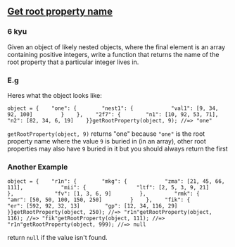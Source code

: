 <h2><a href=https://www.codewars.com/kata/598638d7f3a2c489b2000030/train/javascript target="_blank">Get root property name</a></h2><h3>6 kyu</h3><p>Given an object of likely nested objects, where the final element is an array containing positive integers, write a function that returns the name of the root property that a particular integer lives in.</p><h3 id="eg">E.g</h3><p>Heres what the object looks like:</p><pre><code class="language-javascript"><span class="cm-variable">object</span> <span class="cm-operator">=</span> {    <span class="cm-string cm-property">"one"</span>: {        <span class="cm-string cm-property">"nest1"</span>: {            <span class="cm-string cm-property">"val1"</span>: [<span class="cm-number">9</span>, <span class="cm-number">34</span>, <span class="cm-number">92</span>, <span class="cm-number">100</span>]         }    },    <span class="cm-string cm-property">"2f7"</span>: {        <span class="cm-string cm-property">"n1"</span>: [<span class="cm-number">10</span>, <span class="cm-number">92</span>, <span class="cm-number">53</span>, <span class="cm-number">71</span>],        <span class="cm-string cm-property">"n2"</span>: [<span class="cm-number">82</span>, <span class="cm-number">34</span>, <span class="cm-number">6</span>, <span class="cm-number">19</span>]    }}<span class="cm-variable">getRootProperty</span>(<span class="cm-variable">object</span>, <span class="cm-number">9</span>); <span class="cm-comment">//=&gt; "one"</span></code></pre><p><code>getRootProperty(object, 9)</code> returns "one" because <code>"one"</code> is the root property name where the value <code>9</code> is buried in (in an array), other root properties may also have <code>9</code> buried in it but you should always return the first</p><h3 id="another-example">Another Example</h3><pre><code class="language-javascript"><span class="cm-variable">object</span> <span class="cm-operator">=</span> {    <span class="cm-string cm-property">"r1n"</span>: {        <span class="cm-string cm-property">"mkg"</span>: {            <span class="cm-string cm-property">"zma"</span>: [<span class="cm-number">21</span>, <span class="cm-number">45</span>, <span class="cm-number">66</span>, <span class="cm-number">111</span>],            <span class="cm-string cm-property">"mii"</span>: {                <span class="cm-string cm-property">"ltf"</span>: [<span class="cm-number">2</span>, <span class="cm-number">5</span>, <span class="cm-number">3</span>, <span class="cm-number">9</span>, <span class="cm-number">21</span>]             },             <span class="cm-string cm-property">"fv"</span>: [<span class="cm-number">1</span>, <span class="cm-number">3</span>, <span class="cm-number">6</span>, <span class="cm-number">9</span>]         },         <span class="cm-string cm-property">"rmk"</span>: {             <span class="cm-string cm-property">"amr"</span>: [<span class="cm-number">50</span>, <span class="cm-number">50</span>, <span class="cm-number">100</span>, <span class="cm-number">150</span>, <span class="cm-number">250</span>]         }    },    <span class="cm-string cm-property">"fik"</span>: {        <span class="cm-string cm-property">"er"</span>: [<span class="cm-number">592</span>, <span class="cm-number">92</span>, <span class="cm-number">32</span>, <span class="cm-number">13</span>]        <span class="cm-string">"gp"</span>: [<span class="cm-number">12</span>, <span class="cm-number">34</span>, <span class="cm-number">116</span>, <span class="cm-number">29</span>]    }}<span class="cm-variable">getRootProperty</span>(<span class="cm-variable">object</span>, <span class="cm-number">250</span>); <span class="cm-comment">//=&gt; "r1n"</span><span class="cm-variable">getRootProperty</span>(<span class="cm-variable">object</span>, <span class="cm-number">116</span>); <span class="cm-comment">//=&gt; "fik"</span><span class="cm-variable">getRootProperty</span>(<span class="cm-variable">object</span>, <span class="cm-number">111</span>); <span class="cm-comment">//=&gt; "r1n"</span><span class="cm-variable">getRootProperty</span>(<span class="cm-variable">object</span>, <span class="cm-number">999</span>); <span class="cm-comment">//=&gt; null</span></code></pre><p>return <code>null</code> if the value isn't found.</p>